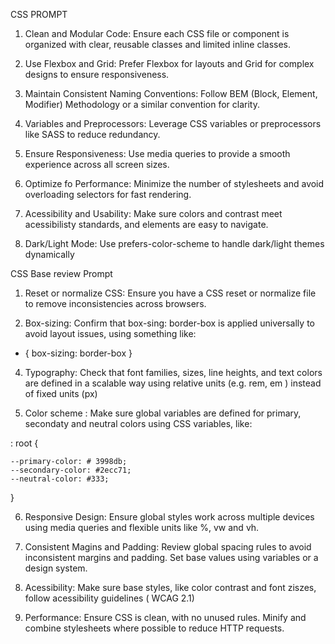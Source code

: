 CSS PROMPT 

1. Clean and Modular Code: Ensure each CSS file or component is organized with clear, reusable classes and limited inline classes.

2. Use Flexbox and Grid:  Prefer Flexbox for layouts and Grid for complex designs to ensure responsiveness.

3. Maintain Consistent Naming Conventions: Follow BEM (Block, Element, Modifier) Methodology or a similar convention for clarity.

4. Variables and Preprocessors: Leverage CSS variables or preprocessors like SASS to reduce redundancy.

5. Ensure Responsiveness: Use media queries to provide a smooth experience across all screen sizes.

6. Optimize fo Performance: Minimize the number of stylesheets and avoid overloading selectors for fast rendering.

7. Acessibility and Usability: Make sure colors and contrast meet acessibilisty standards, and elements are easy to navigate.

8. Dark/Light Mode: Use prefers-color-scheme to handle dark/light themes dynamically

CSS Base review Prompt

1. Reset or normalize CSS: Ensure you have a CSS reset or normalize file to remove inconsistencies across browsers.

2. Box-sizing: Confirm that box-sing: border-box is applied universally to avoid layout issues, using something like:

* {
	box-sizing: border-box
}

4. Typography: Check that font families, sizes, line heights, and text colors are defined in a scalable way using relative units (e.g. rem, em ) instead of fixed units (px)

5. Color scheme : Make sure global variables are defined for primary, secondaty and neutral colors using CSS variables, like:

: root {

	--primary-color: # 3998db;
	--secondary-color: #2ecc71;
	--neutral-color: #333;
}

6. Responsive Design: Ensure global styles work across multiple devices using media queries and flexible units  like %, vw and vh.

7. Consistent Magins and Padding: Review global spacing rules to avoid inconsistent margins and padding. Set base values using variables or a design system.

8. Acessibility: Make sure base styles, like color contrast and font ziszes, follow acessibility guidelines ( WCAG 2.1)

9. Performance: Ensure CSS is clean, with no unused rules. Minify and combine stylesheets where possible to reduce HTTP requests.
